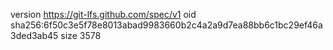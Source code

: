 version https://git-lfs.github.com/spec/v1
oid sha256:6f50c3e5f78e8013abad9983660b2c4a2a9d7ea88bb6c1bc29ef46a3ded3ab45
size 3578

